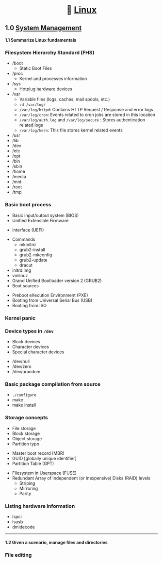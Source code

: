 <div align='center'>

# 🐧 [Linux](README.md)

</div>

## 1.0 [System Management](part01.md)
#### 1.1 Summarize Linux fundamentals
### Filesystem Hierarchy Standard (FHS)
  - /boot
    + Static Boot Files
  - /proc
    + Kernel and processes information
  - /sys
    + Hotplug hardware devices
  - /var
    + Variable files (logs, caches, mail spools, etc.)
    + `cd /var/log/`
    + `/var/log/httpd`: Contains HTTP Request  / Response and error logs
    + `/var/log/cron`: Events related to cron jobs are stored in this location
    + `/var/log/auth.log` and `/var/log/secure` : Stores authentication related logs
    + `/var/log/kern`: This file stores kernel related events
  - /usr
  - /lib
  - /dev
  - /etc
  - /opt
  - /bin
  - /sbin
  - /home
  - /media
  - /mnt
  - /root
  - /tmp

### Basic boot process
- Basic input/output system (BIOS)
- Unified Extensible Firmware
+ Interface (UEFI)
- Commands
  + mkinitrd
  + grub2-install
  + grub2-mkconfig
  + grub2-update
  + dracut
- initrd.img
- vmlinuz
- Grand Unified Bootloader version 2 (GRUB2)
- Boot sources
+ Preboot eXecution
Environment (PXE)
+ Booting from Universal
Serial Bus (USB)
+ Booting from ISO
### Kernel panic
### Device types in `/dev`
- Block devices
- Character devices
- Special character devices
+ /dev/null
+ /dev/zero
+ /dev/urandom
### Basic package compilation from source
- `./configure`
- make
- make install
### Storage concepts
- File storage
- Block storage
- Object storage
- Partition typo
+ Master boot record (MBR)
+ GUID [globally unique identifier]
+ Partition Table (GPT)
- Filesystem in Userspace (FUSE)
- Redundant Array of Independent (or Inexpensive) Disks (RAID) levels
  + Striping
  + Mirroring
  + Parity
### Listing hardware information
- lspci
- lsusb
- dmidecode


- - -


#### 1.2 Given a scenario, manage files and directories
### File editing
